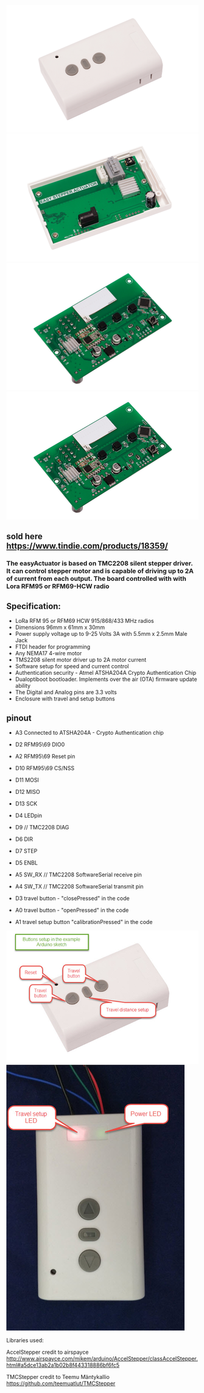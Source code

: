![easyActuator Blinds Actuator Driver](https://github.com/EasySensors/easyActuator/blob/master/pcs/ACTUATOR_MAIN.jpg?raw=true)
![easyActuator Blinds Actuator Driver](https://github.com/EasySensors/easyActuator/blob/master/pcs/ACTUATOR_BOTTOM.jpg?raw=true)
![easyActuator Blinds Actuator Driver](https://github.com/EasySensors/easyActuator/blob/master/pcs/ACTUATOR_PCB_TOP.jpg?raw=true)
![easyActuator Blinds Actuator Driver](https://github.com/EasySensors/easyActuator/blob/master/pcs/ACTUATOR_PCB_TOP_LR.jpg?raw=true)

## sold  here  https://www.tindie.com/products/18359/

### The easyActuator is based on TMC2208 silent stepper driver. It can control stepper motor and is capable of driving up to 2A of current from each output. The board controlled with with Lora RFM95 or RFM69-HCW radio 

## Specification: ##

 - LoRa RFM 95 or RFM69 HCW 915/868/433 MHz radios
 - Dimensions 96mm x 61mm x 30mm
 - Power supply voltage up to 9-25 Volts 3A with 5.5mm x 2.5mm Male Jack
 - FTDI  header for programming
 - Any NEMA17 4-wire motor
 - TMS2208 silent motor driver up to 2A motor current  
 - Software setup for speed and current control
 - Authentication security - Atmel ATSHA204A Crypto Authentication Chip
 - Dualoptiboot bootloader. Implements over the air (OTA) firmware update ability
 - The Digital and Analog pins are 3.3 volts
 - Enclosure with travel and setup buttons

## pinout

- A3  Connected to ATSHA204A - Crypto Authentication chip 
- D2  RFM95\69 DIO0 
- A2  RFM95\69 Reset pin 
- D10 RFM95\69 CS/NSS
- D11 MOSI
- D12 MISO
- D13 SCK
- D4 LEDpin
- D9 // TMC2208 DIAG
- D6 DIR
- D7 STEP
- D5 ENBL
- A5 SW_RX  // TMC2208  SoftwareSerial receive pin 
- A4 SW_TX  // TMC2208  SoftwareSerial transmit pin

- D3 travel button - "closePressed" in the code
- A0 travel button - "openPressed" in the code
- A1 travel setup button "calibrationPressed" in the code

![easyActuator Blinds Actuator Driver](https://github.com/EasySensors/easyActuator/blob/master/pcs/easyBlindsActuatorButtons.jpg?raw=true)
![easyActuator Blinds Actuator Driver](https://github.com/EasySensors/easyActuator/blob/master/pcs/easyBlindsActuatorLED.jpg?raw=true)

Libraries used:

AccelStepper credit to airspayce http://www.airspayce.com/mikem/arduino/AccelStepper/classAccelStepper.html#a5dce13ab2a1b02b8f443318886bf6fc5 
 
TMCStepper credit to Teemu Mäntykallio 
https://github.com/teemuatlut/TMCStepper
